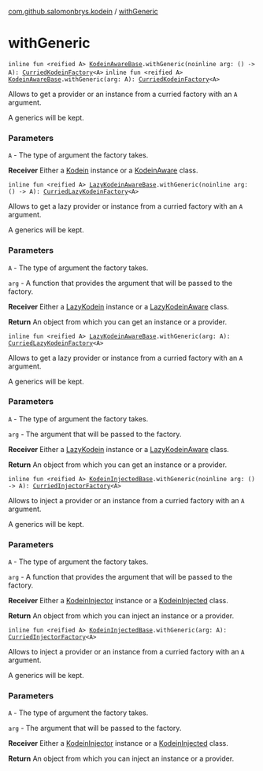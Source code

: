 [com.github.salomonbrys.kodein](index.md) / [withGeneric](.)

# withGeneric

`inline fun <reified A> `[`KodeinAwareBase`](-kodein-aware-base/index.md)`.withGeneric(noinline arg: () -> A): `[`CurriedKodeinFactory`](-curried-kodein-factory/index.md)`<A>`
`inline fun <reified A> `[`KodeinAwareBase`](-kodein-aware-base/index.md)`.withGeneric(arg: A): `[`CurriedKodeinFactory`](-curried-kodein-factory/index.md)`<A>`

Allows to get a provider or an instance from a curried factory with an `A` argument.

A generics will be kept.

### Parameters

`A` - The type of argument the factory takes.

**Receiver**
Either a [Kodein](-kodein/index.md) instance or a [KodeinAware](-kodein-aware.md) class.

`inline fun <reified A> `[`LazyKodeinAwareBase`](-lazy-kodein-aware-base/index.md)`.withGeneric(noinline arg: () -> A): `[`CurriedLazyKodeinFactory`](-curried-lazy-kodein-factory/index.md)`<A>`

Allows to get a lazy provider or instance from a curried factory with an `A` argument.

A generics will be kept.

### Parameters

`A` - The type of argument the factory takes.

`arg` - A function that provides the argument that will be passed to the factory.

**Receiver**
Either a [LazyKodein](-lazy-kodein/index.md) instance or a [LazyKodeinAware](-lazy-kodein-aware.md) class.

**Return**
An object from which you can get an instance or a provider.

`inline fun <reified A> `[`LazyKodeinAwareBase`](-lazy-kodein-aware-base/index.md)`.withGeneric(arg: A): `[`CurriedLazyKodeinFactory`](-curried-lazy-kodein-factory/index.md)`<A>`

Allows to get a lazy provider or instance from a curried factory with an `A` argument.

A generics will be kept.

### Parameters

`A` - The type of argument the factory takes.

`arg` - The argument that will be passed to the factory.

**Receiver**
Either a [LazyKodein](-lazy-kodein/index.md) instance or a [LazyKodeinAware](-lazy-kodein-aware.md) class.

**Return**
An object from which you can get an instance or a provider.

`inline fun <reified A> `[`KodeinInjectedBase`](-kodein-injected-base/index.md)`.withGeneric(noinline arg: () -> A): `[`CurriedInjectorFactory`](-curried-injector-factory/index.md)`<A>`

Allows to inject a provider or an instance from a curried factory with an `A` argument.

A generics will be kept.

### Parameters

`A` - The type of argument the factory takes.

`arg` - A function that provides the argument that will be passed to the factory.

**Receiver**
Either a [KodeinInjector](-kodein-injector/index.md) instance or a [KodeinInjected](-kodein-injected.md) class.

**Return**
An object from which you can inject an instance or a provider.

`inline fun <reified A> `[`KodeinInjectedBase`](-kodein-injected-base/index.md)`.withGeneric(arg: A): `[`CurriedInjectorFactory`](-curried-injector-factory/index.md)`<A>`

Allows to inject a provider or an instance from a curried factory with an `A` argument.

A generics will be kept.

### Parameters

`A` - The type of argument the factory takes.

`arg` - The argument that will be passed to the factory.

**Receiver**
Either a [KodeinInjector](-kodein-injector/index.md) instance or a [KodeinInjected](-kodein-injected.md) class.

**Return**
An object from which you can inject an instance or a provider.

